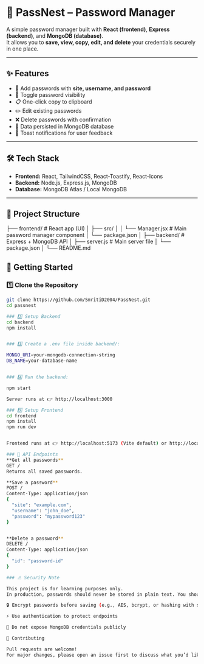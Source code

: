 # 🔐 PassNest – Password Manager

A simple password manager built with **React (frontend)**, **Express (backend)**, and **MongoDB (database)**.  
It allows you to **save, view, copy, edit, and delete** your credentials securely in one place.

---

## ✨ Features
- 📝 Add passwords with **site, username, and password**
- 👀 Toggle password visibility
- 📋 One-click copy to clipboard
- ✏️ Edit existing passwords
- ❌ Delete passwords with confirmation
- 🔄 Data persisted in MongoDB database
- 🎉 Toast notifications for user feedback

---

## 🛠️ Tech Stack
- **Frontend:** React, TailwindCSS, React-Toastify, React-Icons
- **Backend:** Node.js, Express.js, MongoDB
- **Database:** MongoDB Atlas / Local MongoDB

---

## 📂 Project Structure
├── frontend/ # React app (UI)
│ ├── src/
│ │ └── Manager.jsx # Main password manager component
│ └── package.json
│
├── backend/ # Express + MongoDB API
│ ├── server.js # Main server file
│ └── package.json
│
└── README.md
## 🚀 Getting Started

### 1️⃣ Clone the Repository
```bash
git clone https://github.com/SmritiD2004/PassNest.git
cd passnest

### 2️⃣ Setup Backend
cd backend
npm install


### 3️⃣ Create a .env file inside backend/:

MONGO_URI=your-mongodb-connection-string
DB_NAME=your-database-name


### 4️⃣ Run the backend:

npm start

Server runs at 👉 http://localhost:3000

### 5️⃣ Setup Frontend
cd frontend
npm install
npm run dev


Frontend runs at 👉 http://localhost:5173 (Vite default) or http://localhost:3001 depending on setup.

### 📡 API Endpoints
**Get all passwords**
GET /
Returns all saved passwords.

**Save a password**
POST /
Content-Type: application/json
{
  "site": "example.com",
  "username": "john_doe",
  "password": "mypassword123"
}


**Delete a password**
DELETE /
Content-Type: application/json
{
  "id": "password-id"
}

### ⚠️ Security Note

This project is for learning purposes only.
In production, passwords should never be stored in plain text. You should:

🔒 Encrypt passwords before saving (e.g., AES, bcrypt, or hashing with salt)

⚡ Use authentication to protect endpoints

🚫 Do not expose MongoDB credentials publicly

🤝 Contributing

Pull requests are welcome!
For major changes, please open an issue first to discuss what you’d like to change.
